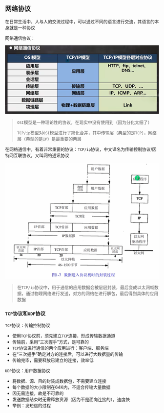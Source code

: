 ## 网络协议

在日常生活中，人与人的交流过程中，可以通过不同的语言进行交流，其语言的本身就是一种协议

网络通信协议：

![image-20250427171651319](..\assets\image-20250427171651319.png)

> `OSI`模型是一种理论性的协议，在现实中没有使用到（因为分化太细了）
>
> `TCP/ip`模型对`OSI`模型进行了简化合并，其中传输层（典型的是`TCP`），网络层（典型的是`IP`）是最重要的两层

在网络通信中，有着非常重要的协议：`TCP/ip`协议，中文译名为传输控制协议/因特网互联协议，又叫网络通讯协议

![image-20250427171135221](..\assets\image-20250427171135221.png)

> 在`TCP/ip`协议中，用于通信的应用数据会被层层封装，最后变成以太网帧数据，通过物理网络进行发送，对方的网络在进行解包，最后得到具体的应用数据

### `TCP`协议和`UDP`协议

`TCP`协议：传输控制协议

- 使用`TCP`协议前，须先建立`TCP`连接，形成传输数据通道
- 传输前，采用“三次握手”方式，是可靠的
- `TCP`协议进行通信的两个应用进行：客户端、服务端
- 在“三次握手”确定对方的连接后，可以进行大数据量的传输
- 传输完毕，需要释放已建立的连接，效率低

`UDP`协议：用户数据协议

- 将数据、源、目的封装成数据包，不需要建立连接
- 每个数据的大小限制在64K内，不适合传输大量数据
- 因无需连接，故是不可靠的
- 发送数据结束时无需释放资源（因为不是面向连接的），速度快
- 举例：发短信的过程

